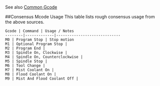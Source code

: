 See also [Common Gcode](g2dialect-Consensus-Gcode)

##Consensus Mcode Usage
This table lists rough consensus usage from the above sources.

	Gcode | Command | Usage / Notes
	--------|-------------|-----------------------------
	M0 | Program Stop | Stop motion
	M1 | Optional Program Stop |
	M2 | Program End |
	M3 | Spindle On, Clockwise |
	M4 | Spindle On, Counterclockwise | 
	M5 | Spindle Stop |
	M6 | Tool Change | 
	M7 | Mist Coolant On | 
	M8 | Flood Coolant On | 
	M9 | Mist And Flood Coolant Off | 
